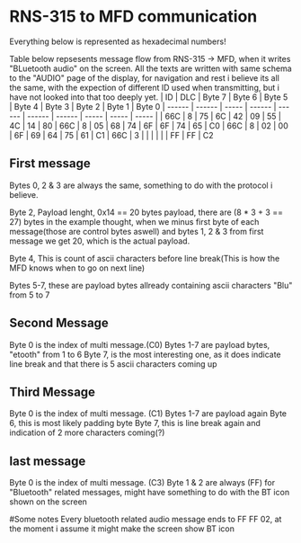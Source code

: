 # RNS-315 to MFD communication
Everything below is represented as hexadecimal numbers!


Table below repsesents message flow from RNS-315 -> MFD, when it writes "BLuetooth audio" on the screen.
All the texts are written with same schema to the "AUDIO" page of the display, for navigation and rest i believe its all the same, with the expection of different ID used when transmitting, but i have not looked into that too deeply yet.
| ID | DLC | Byte 7 | Byte 6 | Byte 5 | Byte 4 | Byte 3 | Byte 2 | Byte 1 | Byte 0
| ------ | ------ | ----- | ------ | ------ | ------ | ------ | ----- | ----- | ----- |
| 66C | 8 | 75 | 6C | 42 | 09 | 55 | 4C | 14 | 80
| 66C | 8 | 05 | 68 | 74 | 6F | 6F | 74 | 65 | C0
| 66C | 8 | 02 | 00 | 6F | 69 | 64 | 75 | 61 | C1
| 66C | 3 |    |    |    |    |    | FF | FF | C2

## First message
Bytes 0, 2 & 3 are always the same, something to do with the protocol i believe.

Byte 2, Payload lenght, 0x14 == 20 bytes payload, there are (8 * 3 + 3 == 27) bytes in the example thought, when we minus first byte of each message(those are control bytes aswell) and bytes 1, 2 & 3 from first message we get 20, which is the actual payload.

Byte 4, This is count of ascii characters before line break(This is how the MFD knows when to go on next line)

Bytes 5-7, these are payload bytes allready containing ascii characters "Blu" from 5 to 7

## Second Message
Byte 0 is the index of multi message.(C0)
Bytes 1-7 are payload bytes, "etooth" from 1 to 6
Byte 7, is the most interesting one, as it does indicate line break and that there is 5 ascii characters coming up

## Third Message 
Byte 0 is the index of multi message. (C1)
Bytes 1-7 are payload again
Byte 6, this is most likely padding byte
Byte 7, this is line break again and indication of 2 more characters coming(?)

## last message
Byte 0 is the index of multi message. (C3)
Byte 1 & 2 are always (FF) for "Bluetooth" related messages, might have something to do with the BT icon shown on the screen

#Some notes
Every bluetooth related audio message ends to FF FF 02, at the moment i assume it might make the screen show BT icon
